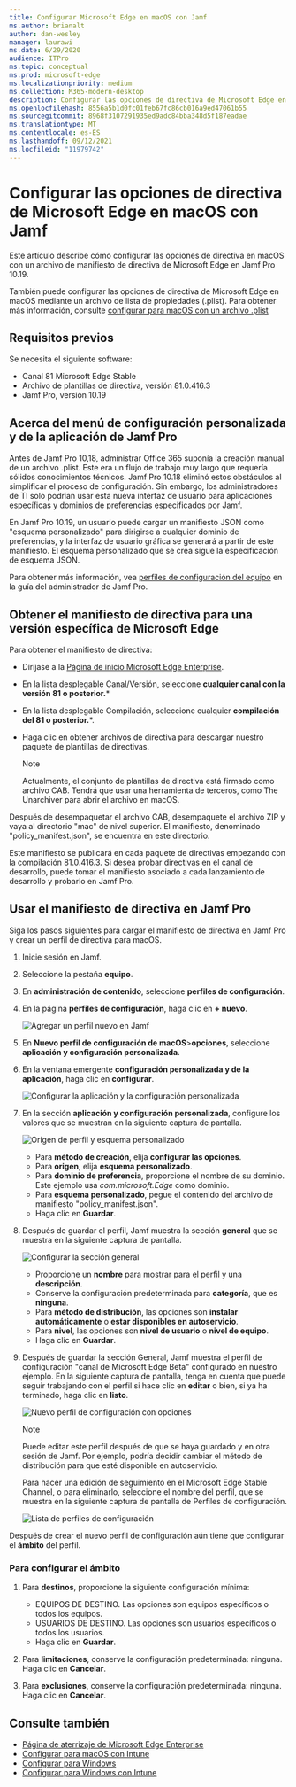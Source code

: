 ```yaml
---
title: Configurar Microsoft Edge en macOS con Jamf
ms.author: brianalt
author: dan-wesley
manager: laurawi
ms.date: 6/29/2020
audience: ITPro
ms.topic: conceptual
ms.prod: microsoft-edge
ms.localizationpriority: medium
ms.collection: M365-modern-desktop
description: Configurar las opciones de directiva de Microsoft Edge en dispositivos Mac con Jamf
ms.openlocfilehash: 8556a5b1d0fc01feb67fc86cb016a9ed47061b55
ms.sourcegitcommit: 8968f3107291935ed9adc84bba348d5f187eadae
ms.translationtype: MT
ms.contentlocale: es-ES
ms.lasthandoff: 09/12/2021
ms.locfileid: "11979742"
---
```

# <a name="configure-microsoft-edge-policy-settings-on-macos-with-jamf"></a>Configurar las opciones de directiva de Microsoft Edge en macOS con Jamf

Este artículo describe cómo configurar las opciones de directiva en macOS con un archivo de manifiesto de directiva de Microsoft Edge en Jamf Pro 10.19.

También puede configurar las opciones de directiva de Microsoft Edge en macOS mediante un archivo de lista de propiedades (.plist). Para obtener más información, consulte [configurar para macOS con un archivo .plist](configure-microsoft-edge-on-mac.md)


## <a name="prerequisites"></a>Requisitos previos

Se necesita el siguiente software:

- Canal 81 Microsoft Edge Stable
- Archivo de plantillas de directiva, versión 81.0.416.3
- Jamf Pro, versión 10.19

## <a name="about-the-jamf-pro-application--custom-settings-menu"></a>Acerca del menú de configuración personalizada y de la aplicación de Jamf Pro

Antes de Jamf Pro 10,18, administrar Office 365 suponía la creación manual de un archivo .plist. Este era un flujo de trabajo muy largo que requería sólidos conocimientos técnicos. Jamf Pro 10.18 eliminó estos obstáculos al simplificar el proceso de configuración. Sin embargo, los administradores de TI solo podrían usar esta nueva interfaz de usuario para aplicaciones específicas y dominios de preferencias especificados por Jamf.

En Jamf Pro 10.19, un usuario puede cargar un manifiesto JSON como "esquema personalizado" para dirigirse a cualquier dominio de preferencias, y la interfaz de usuario gráfica se generará a partir de este manifiesto. El esquema personalizado que se crea sigue la especificación de esquema JSON.

Para obtener más información, vea [perfiles de configuración del equipo](https://jamf.it/computer-configuration-profiles) en la guía del administrador de Jamf Pro.

## <a name="get-the-policy-manifest-for-a-specific-version-of-microsoft-edge"></a>Obtener el manifiesto de directiva para una versión específica de Microsoft Edge

Para obtener el manifiesto de directiva:

- Diríjase a la [Página de inicio Microsoft Edge Enterprise](https://aka.ms/EdgeEnterprise).
- En la lista desplegable Canal/Versión, seleccione **cualquier canal con la versión 81 o posterior.***
- En la lista desplegable Compilación, seleccione cualquier **compilación del 81 o posterior.***.
- Haga clic en obtener archivos de directiva para descargar nuestro paquete de plantillas de directivas.

  > [!NOTE]
  > Actualmente, el conjunto de plantillas de directiva está firmado como archivo CAB. Tendrá que usar una herramienta de terceros, como The Unarchiver para abrir el archivo en macOS.

Después de desempaquetar el archivo CAB, desempaquete el archivo ZIP y vaya al directorio "mac" de nivel superior. El manifiesto, denominado "policy_manifest.json", se encuentra en este directorio.

Este manifiesto se publicará en cada paquete de directivas empezando con la compilación 81.0.416.3. Si desea probar directivas en el canal de desarrollo, puede tomar el manifiesto asociado a cada lanzamiento de desarrollo y probarlo en Jamf Pro.  

## <a name="use-the-policy-manifest-in-jamf-pro"></a>Usar el manifiesto de directiva en Jamf Pro

Siga los pasos siguientes para cargar el manifiesto de directiva en Jamf Pro y crear un perfil de directiva para macOS.

1. Inicie sesión en Jamf.
2. Seleccione la pestaña **equipo**.
3. En **administración de contenido**, seleccione **perfiles de configuración**.
4. En la página **perfiles de configuración**, haga clic en **+ nuevo**.

   ![Agregar un perfil nuevo en Jamf](media/configure-microsoft-edge-on-mac-jamf/configure-macos-jamf-configuration-profiles.png)

5. En **Nuevo perfil de configuración de macOS**>**opciones**, seleccione **aplicación y configuración personalizada**.
6. En la ventana emergente **configuración personalizada y de la aplicación**, haga clic en **configurar**.

   ![Configurar la aplicación y la configuración personalizada](media/configure-microsoft-edge-on-mac-jamf/configure-macos-jamf-app-and-custom.png)

7. En la sección **aplicación y configuración personalizada**, configure los valores que se muestran en la siguiente captura de pantalla.

   ![Origen de perfil y esquema personalizado](media/configure-microsoft-edge-on-mac-jamf/configure-macos-jamf-app-and-custom-schema.png)

   - Para **método de creación**, elija **configurar las opciones**.
   - Para **origen**, elija **esquema personalizado**.
   - Para **dominio de preferencia**, proporcione el nombre de su dominio. Este ejemplo usa *com.microsoft.Edge* como dominio.
   - Para **esquema personalizado**, pegue el contenido del archivo de manifiesto "policy_manifest.json".
   - Haga clic en **Guardar**.

8. Después de guardar el perfil, Jamf muestra la sección **general** que se muestra en la siguiente captura de pantalla.

   ![Configurar la sección general](media/configure-microsoft-edge-on-mac-jamf/configure-macos-jamf-app-and-custom-general-setting.png)

   - Proporcione un **nombre** para mostrar para el perfil y una **descripción**.
   - Conserve la configuración predeterminada para **categoría**, que es **ninguna**.
   - Para **método de distribución**, las opciones son **instalar automáticamente** o **estar disponibles en autoservicio**.
   - Para **nivel**, las opciones son **nivel de usuario** o **nivel de equipo**.
   - Haga clic en **Guardar**.

9. Después de guardar la sección General, Jamf muestra el perfil de configuración "canal de Microsoft Edge Beta" configurado en nuestro ejemplo. En la siguiente captura de pantalla, tenga en cuenta que puede seguir trabajando con el perfil si hace clic en **editar** o bien, si ya ha terminado, haga clic en **listo**.

   ![Nuevo perfil de configuración con opciones](media/configure-microsoft-edge-on-mac-jamf/configure-macos-jamf-configuration-profiles-beta-channel.png)

   > [!NOTE]
   > Puede editar este perfil después de que se haya guardado y en otra sesión de Jamf. Por ejemplo, podría decidir cambiar el método de distribución para que esté disponible en autoservicio.

   Para hacer una edición de seguimiento en el Microsoft Edge Stable Channel, o para eliminarlo, seleccione el nombre del perfil, que se muestra en la siguiente captura de pantalla de Perfiles de configuración.

   ![Lista de perfiles de configuración](media/configure-microsoft-edge-on-mac-jamf/configure-macos-jamf-configuration-profiles-beta-channel-done.png)

Después de crear el nuevo perfil de configuración aún tiene que configurar el **ámbito** del perfil.

### <a name="to-configure-the-scope"></a>Para configurar el ámbito

1. Para **destinos**, proporcione la siguiente configuración mínima:

   - EQUIPOS DE DESTINO. Las opciones son equipos específicos o todos los equipos.
   - USUARIOS DE DESTINO. Las opciones son usuarios específicos o todos los usuarios.
   - Haga clic en **Guardar**.
2. Para **limitaciones**, conserve la configuración predeterminada: ninguna. Haga clic en **Cancelar**.
3. Para **exclusiones**, conserve la configuración predeterminada: ninguna. Haga clic en **Cancelar**.

## <a name="see-also"></a>Consulte también

- [Página de aterrizaje de Microsoft Edge Enterprise](https://aka.ms/EdgeEnterprise)
- [Configurar para macOS con Intune](configure-microsoft-edge-on-mac.md)
- [Configurar para Windows](configure-microsoft-edge.md)
- [Configurar para Windows con Intune](configure-edge-with-intune.md)
